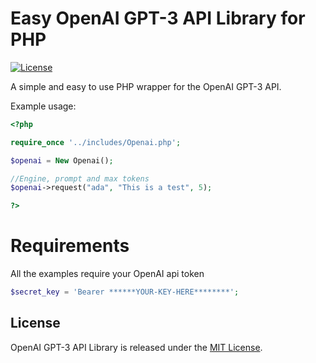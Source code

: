 # Easy OpenAI GPT-3 API Library for PHP
[![License](https://img.shields.io/github/license/mashape/apistatus.svg)](https://opensource.org/licenses/MIT)

A simple and easy to use PHP wrapper for the OpenAI GPT-3 API.

Example usage:

```php
<?php

require_once '../includes/Openai.php';

$openai = New Openai();

//Engine, prompt and max tokens
$openai->request("ada", "This is a test", 5);

?>
```

# Requirements
All the examples require your OpenAI api token
```php
$secret_key = 'Bearer ******YOUR-KEY-HERE********';
```

## License

OpenAI GPT-3 API Library is released under the
[MIT License](http://www.opensource.org/licenses/MIT).
